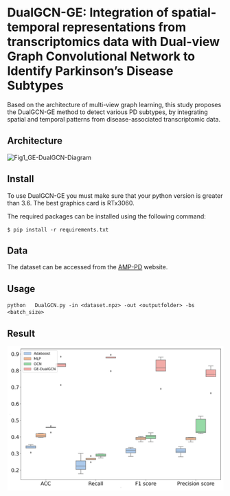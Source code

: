 # DualGCN-GE: Integration of spatial-temporal representations from transcriptomics data with Dual-view Graph Convolutional Network to Identify Parkinson’s Disease Subtypes

Based on the architecture of multi-view graph learning, this study proposes the
DualGCN-GE method to detect various PD subtypes, by integrating spatial and temporal patterns from disease-associated
transcriptomic data.

## Architecture

![Fig1_GE-DualGCN-Diagram](./figures/Fig1_GE-DualGCN-Diagram.jpg)

## Install

To use DualGCN-GE  you must make sure that your python version is greater than 3.6. The best graphics card is RTx3060.

The required packages can be installed using the following command:

```
$ pip install -r requirements.txt
```

## Data

The dataset can be accessed from the [AMP-PD](https://amp-pd.org/) website.

## Usage

```
python   DualGCN.py -in <dataset.npz> -out <outputfolder> -bs <batch_size>
```

## Result

![Fig5A_PPMI_EightSubtype_Acc](./figures/Fig5A_PPMI_EightSubtype_Acc.jpg)